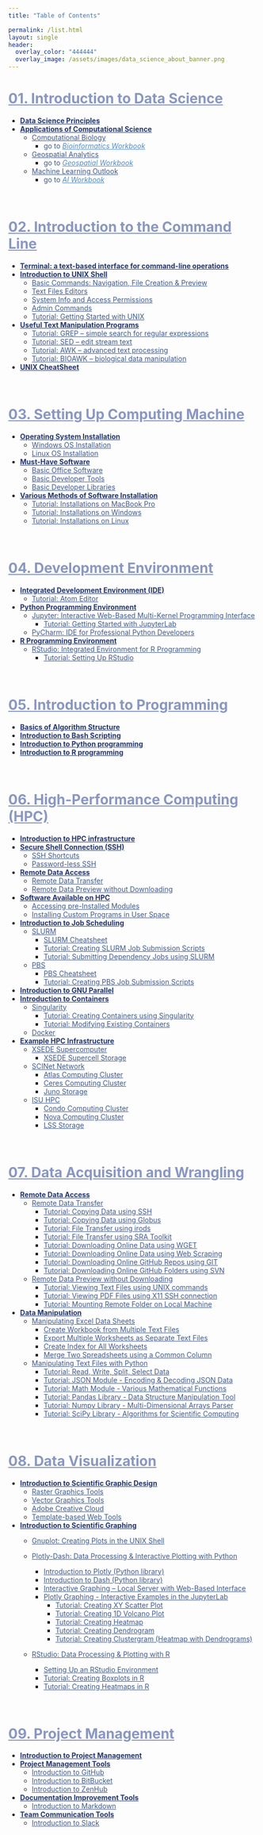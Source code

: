 ```yaml
---
title: "Table of Contents"

permalink: /list.html
layout: single
header:
  overlay_color: "444444"
  overlay_image: /assets/images/data_science_about_banner.png
---
```



# <a href="01-IntroToDataScience/00-IntroToDataScience-LandingPage" style="color: #8997c1;">01. Introduction to Data Science</a>
* **<a href="01-IntroToDataScience/01-data-science-principles" style="color: #24376b;">Data Science Principles</a>**
* **<a href="01-IntroToDataScience/02-computational-science-applications" style="color: #24376b;">Applications of Computational Science</a>**
  * <a href="01-IntroToDataScience/02A-computational-biology" style="color: #3f5a8a;">Computational Biology</a>
    * <span style="color: #3f5a8a;">go to</span> <a href="https://bioinformaticsworkbook.org" style="color: #518cc2;">_Bioinformatics Workbook_</a>
  * <a href="01-IntroToDataScience/02B-geospatial-analytics" style="color: #3f5a8a;">Geospatial Analytics</a>
    * <span style="color: #3f5a8a;">go to</span> <a href="https://geospatial.101workbook.org" style="color: #518cc2;">_Geospatial Workbook_</a>
  * <a href="01-IntroToDataScience/02C-machine-learning" style="color: #3f5a8a;">Machine Learning Outlook</a>
    * <span style="color: #3f5a8a;">go to</span> <a href="https://isugenomics.github.io/AI-workbook" style="color: #518cc2;">_AI Workbook_</a>
<br>

# <a href="02-IntroToCommandLine/00-IntroToCommandLine-LandingPage" style="color: #8997c1;">02. Introduction to the Command Line</a>
* **<a href="02-IntroToCommandLine/01-terminal-basics" style="color: #24376b;">Terminal: a text-based interface for command-line operations</a>**
* **<a href="02-IntroToCommandLine/02-intro-to-unix-shell" style="color: #24376b;">Introduction to UNIX Shell</a>**
  * <a href="02-IntroToCommandLine/02A-basic-commands" style="color: #3f5a8a;">Basic Commands: Navigation, File Creation & Preview</a>
  * <a href="02-IntroToCommandLine/02B-text-files-editors" style="color: #3f5a8a;">Text Files Editors</a>
  * <a href="02-IntroToCommandLine/02C-unix-system-info-permissions" style="color: #3f5a8a;">System Info and Access Permissions</a>
  * <a href="02-IntroToCommandLine/02D-admin-commands" style="color: #3f5a8a;">Admin Commands</a>
  * <a href="02-IntroToCommandLine/02E-tutorial-unix-getting-started" style="color: #3f5a8a;">Tutorial: Getting Started with UNIX</a>
* **<a href="02-IntroToCommandLine/03-text-manipulation-programs" style="color: #24376b;">Useful Text Manipulation Programs</a>**
  * <a href="02-IntroToCommandLine/03A-tutorial-unix-grep" style="color: #3f5a8a;">Tutorial: GREP – simple search for regular expressions</a>
  * <a href="02-IntroToCommandLine/03B-tutorial-unix-sed" style="color: #3f5a8a;">Tutorial: SED – edit stream text</a>
  * <a href="02-IntroToCommandLine/03C-tutorial-unix-awk" style="color: #3f5a8a;">Tutorial: AWK – advanced text processing</a>
  * <a href="02-IntroToCommandLine/03D-tutorial-unix-bioawk" style="color: #3f5a8a;">Tutorial: BIOAWK – biological data manipulation</a>
* **<a href="02-IntroToCommandLine/04-unix-cheat-sheet" style="color: #24376b;">UNIX CheatSheet</a>**
<br>

# <a href="03-SetUpComputingMachine/00-SetUpComputingMachine-LandingPage" style="color: #8997c1;">03. Setting Up Computing Machine</a>
* **<a href="03-SetUpComputingMachine/01-operating-system-installation" style="color: #24376b;">Operating System Installation</a>**
  * <a href="03-SetUpComputingMachine/01A-windows-installation" style="color: #3f5a8a;">Windows OS Installation</a>
  * <a href="03-SetUpComputingMachine/01B-linux-installation" style="color: #3f5a8a;">Linux OS Installation</a>
* **<a href="03-SetUpComputingMachine/02-must-have-software" style="color: #24376b;">Must-Have Software</a>**
  * <a href="03-SetUpComputingMachine/02A-basic-office-software" style="color: #3f5a8a;">Basic Office Software</a>
  * <a href="03-SetUpComputingMachine/02B-basic-developer-tools" style="color: #3f5a8a;">Basic Developer Tools</a>
  * <a href="03-SetUpComputingMachine/02C-basic-developer-libraries" style="color: #3f5a8a;">Basic Developer Libraries</a>
* **<a href="03-SetUpComputingMachine/03-various-methods-of-software-installation" style="color: #24376b;">Various Methods of Software Installation</a>**
  * <a href="03-SetUpComputingMachine/03A-tutorial-installations-on-mac" style="color: #3f5a8a;">Tutorial: Installations on MacBook Pro</a>
  * <a href="03-SetUpComputingMachine/03B-tutorial-installations-on-windows" style="color: #3f5a8a;">Tutorial: Installations on Windows</a>
  * <a href="03-SetUpComputingMachine/03C-tutorial-installations-on-linux" style="color: #3f5a8a;">Tutorial: Installations on Linux</a>
<br>

# <a href="04-DevelopmentEnvironment/00-DevelopmentEnvironment-LandingPage" style="color: #8997c1;">04. Development Environment</a>
* **<a href="04-DevelopmentEnvironment/01-integrated-development-environment" style="color: #24376b;">Integrated Development Environment (IDE)</a>**
  * <a href="04-DevelopmentEnvironment/01A-tutorial-atom-editor" style="color: #3f5a8a;">Tutorial: Atom Editor</a>
* **<a href="04-DevelopmentEnvironment/02-python-programming-environment" style="color: #24376b;">Python Programming Environment</a>**
  * <a href="04-DevelopmentEnvironment/02A-jupyter-basics" style="color: #3f5a8a;">Jupyter: Interactive Web-Based Multi-Kernel Programming Interface</a>
    * <a href="04-DevelopmentEnvironment/02B-tutorial-jupyter-lab" style="color: #3f5a8a;">Tutorial: Getting Started with JupyterLab </a>
  * <a href="04-DevelopmentEnvironment/02C-pycharm-ide" style="color: #3f5a8a;">PyCharm: IDE for Professional Python Developers</a>
* **<a href="04-DevelopmentEnvironment/03-r-programming-environment" style="color: #24376b;">R Programming Environment</a>**
  * <a href="04-DevelopmentEnvironment/03A-rstudio-basics" style="color: #3f5a8a;">RStudio: Integrated Environment for R Programming</a>
    * <a href="04-DevelopmentEnvironment/03B-tutorial-setting-up-rstudio" style="color: #3f5a8a;">Tutorial: Setting Up RStudio</a>
<br>

# <a href="05-IntroToProgramming/00-IntroToProgramming-LandingPage" style="color: #8997c1;">05. Introduction to Programming</a>
* **<a href="05-IntroToProgramming/01-basics-of-algorithm-structure" style="color: #24376b;">Basics of Algorithm Structure</a>**
* **<a href="05-IntroToProgramming/02-introduction-to-bash-scripting" style="color: #24376b;">Introduction to Bash Scripting</a>**
* **<a href="05-IntroToProgramming/03-introduction-to-python" style="color: #24376b;">Introduction to Python programming</a>**
* **<a href="05-IntroToProgramming/04-introduction-to-R" style="color: #24376b;">Introduction to R programming</a>**
<br>

# <a href="06-IntroToHPC/00-IntroToHPC-LandingPage" style="color: #8997c1;">06. High-Performance Computing (HPC)</a>
* **<a href="06-IntroToHPC/01-introduction-to-hpc-infrastructure" style="color: #24376b;">Introduction to HPC infrastructure</a>**
* **<a href="06-IntroToHPC/02-secure-shell-connection" style="color: #24376b;">Secure Shell Connection (SSH)</a>**
  * <a href="06-IntroToHPC/02A-ssh-shortcuts" style="color: #3f5a8a;">SSH Shortcuts</a>
  * <a href="06-IntroToHPC/02B-password-less-ssh" style="color: #3f5a8a;">Password-less SSH</a>
* **<a href="06-IntroToHPC/03-remote-data-access" style="color: #24376b;">Remote Data Access</a>**
  * <a href="06-IntroToHPC/03A-remote-data-transfer" style="color: #3f5a8a;">Remote Data Transfer</a>
  * <a href="06-IntroToHPC/03B-remote-data-preview" style="color: #3f5a8a;">Remote Data Preview without Downloading</a>
* **<a href="06-IntroToHPC/04-software-available-on-HPC" style="color: #24376b;">Software Available on HPC</a>**
  * <a href="06-IntroToHPC/04A-accessing-preinstalled-modules" style="color: #3f5a8a;">Accessing pre-Installed Modules</a>
  * <a href="06-IntroToHPC/04B-installing-custom-programs" style="color: #3f5a8a;">Installing Custom Programs in User Space</a>
* **<a href="06-IntroToHPC/05-introduction-to-job-scheduling" style="color: #24376b;">Introduction to Job Scheduling</a>**
  * <a href="06-IntroToHPC/05A-slurm-0-basics" style="color: #3f5a8a;">SLURM</a>
    * <a href="06-IntroToHPC/05A-slurm-1-cheatsheet" style="color: #3f5a8a;">SLURM Cheatsheet</a>
    * <a href="06-IntroToHPC/05A-slurm-2-tutorial-job-submission" style="color: #3f5a8a;">Tutorial: Creating SLURM Job Submission Scripts</a>
    * <a href="06-IntroToHPC/05A-slurm-3-tutorial-submitting-dependency-jobs" style="color: #3f5a8a;">Tutorial: Submitting Dependency Jobs using SLURM</a>
  * <a href="06-IntroToHPC/05B-pbs-0-basics" style="color: #3f5a8a;">PBS</a>
    * <a href="06-IntroToHPC/05B-pbs-1-cheatsheet" style="color: #3f5a8a;">PBS Cheatsheet</a>
    * <a href="06-IntroToHPC/05B-pbs-2-tutorial-job-submission" style="color: #3f5a8a;">Tutorial: Creating PBS Job Submission Scripts</a>
* **<a href="06-IntroToHPC/06-introduction-to-gnu-parallel" style="color: #24376b;">Introduction to GNU Parallel</a>**
* **<a href="06-IntroToHPC/07-introduction-to-containers" style="color: #24376b;">Introduction to Containers</a>**
  * <a href="06-IntroToHPC/07A-singularity-0-basics" style="color: #3f5a8a;">Singularity</a>
    * <a href="06-IntroToHPC/07A-singularity-1-tutorial-creating-containers" style="color: #3f5a8a;">Tutorial: Creating Containers using Singularity</a>
    * <a href="06-IntroToHPC/07A-singularity-2-tutorial-modyfying-containers" style="color: #3f5a8a;">Tutorial: Modifying Existing Containers</a>
  * <a href="06-IntroToHPC/07B-docker-0-basics" style="color: #3f5a8a;">Docker</a>
* **<a href="06-IntroToHPC/08-example-hpc-infrastructure" style="color: #24376b;">Example HPC Infrastructure</a>**
  * <a href="06-IntroToHPC/08A-xsede-0-supercomputer-intro" style="color: #3f5a8a;">XSEDE Supercomputer</a>
    * <a href="06-IntroToHPC/08A-xsede-1-supercell-storage" style="color: #3f5a8a;">XSEDE Supercell Storage</a>
  * <a href="06-IntroToHPC/08B-scinet-0-network-intro" style="color: #3f5a8a;">SCINet Network</a>
    * <a href="06-IntroToHPC/08B-scinet-1-atlas-cluster" style="color: #3f5a8a;">Atlas Computing Cluster</a>
    * <a href="06-IntroToHPC/08B-scinet-2-ceres-cluster" style="color: #3f5a8a;">Ceres Computing Cluster</a>
    * <a href="06-IntroToHPC/08B-scinet-3-juno-storage" style="color: #3f5a8a;">Juno Storage</a>
  * <a href="06-IntroToHPC/08C-isu-hpc-0-intro" style="color: #3f5a8a;">ISU HPC</a>
    * <a href="06-IntroToHPC/08C-isu-hpc-1-condo-cluster" style="color: #3f5a8a;">Condo Computing Cluster</a>
    * <a href="06-IntroToHPC/08C-isu-hpc-2-nova-cluster" style="color: #3f5a8a;">Nova Computing Cluster</a>
    * <a href="06-IntroToHPC/08C-isu-hpc-3-lss-storage" style="color: #3f5a8a;">LSS Storage</a>
<br>

# <a href="07-DataParsing/00-DataParsing-LandingPage" style="color: #8997c1;">07. Data Acquisition and Wrangling</a>
* **<a href="07-DataParsing/01-remote-data-access" style="color: #24376b;">Remote Data Access</a>**
  * <a href="07-DataParsing/01A-0-remote-data-transfer" style="color: #3f5a8a;">Remote Data Transfer</a>
    * <a href="07-DataParsing/01A-1-tutorial-copy-ssh" style="color: #3f5a8a;">Tutorial: Copying Data using SSH</a>
    * <a href="07-DataParsing/01A-2-tutorial-copy-globus" style="color: #3f5a8a;">Tutorial: Copying Data using Globus</a>
    * <a href="07-DataParsing/01A-3-tutorial-transfer-irods" style="color: #3f5a8a;">Tutorial: File Transfer using irods</a>
    * <a href="07-DataParsing/01A-4-tutorial-transfer-sra" style="color: #3f5a8a;">Tutorial: File Transfer using SRA Toolkit</a>
    * <a href="07-DataParsing/01A-5-tutorial-download-wget" style="color: #3f5a8a;">Tutorial: Downloading Online Data using WGET</a>
    * <a href="07-DataParsing/01A-6-tutorial-download-web-scraping" style="color: #3f5a8a;">Tutorial: Downloading Online Data using Web Scraping</a>
    * <a href="07-DataParsing/01A-7-tutorial-download-github-repos-git" style="color: #3f5a8a;">Tutorial: Downloading Online GitHub Repos using GIT</a>
    * <a href="07-DataParsing/01A-8-tutorial-download-github-folders-svn" style="color: #3f5a8a;">Tutorial: Downloading Online GitHub Folders using SVN</a>
  * <a href="07-DataParsing/01B-0-remote-data-preview" style="color: #3f5a8a;">Remote Data Preview without Downloading</a>
    * <a href="07-DataParsing/01B-1-tutorial-view-text-files-unix" style="color: #3f5a8a;">Tutorial: Viewing Text Files using UNIX commands</a>
    * <a href="07-DataParsing/01B-2-tutorial-view-pdf-files-x11" style="color: #3f5a8a;">Tutorial: Viewing PDF Files using X11 SSH connection</a>
    * <a href="07-DataParsing/01B-3-tutorial-mount-remote-folder" style="color: #3f5a8a;">Tutorial: Mounting Remote Folder on Local Machine</a>
* **<a href="07-DataParsing/02-data-manipulation" style="color: #24376b;">Data Manipulation</a>**
  * <a href="07-DataParsing/02A-0-manipulate-excel-sheets" style="color: #3f5a8a;">Manipulating Excel Data Sheets</a>
    * <a href="07-DataParsing/02A-1-tutorial-create-workbook-from-multiple-files" style="color: #3f5a8a;">Create Workbook from Multiple Text Files</a>
    * <a href="07-DataParsing/02A-2-tutorial-export-multiple-worksheets" style="color: #3f5a8a;">Export Multiple Worksheets as Separate Text Files</a>
    * <a href="07-DataParsing/02A-3-tutorial-create-index-for-all-worksheets" style="color: #3f5a8a;">Create Index for All Worksheets</a>
    * <a href="07-DataParsing/02A-4-tutorial-merge-spreadsheets-by-column" style="color: #3f5a8a;">Merge Two Spreadsheets using a Common Column</a>
  * <a href="07-DataParsing/02B-0-manipulate-data-with-python" style="color: #3f5a8a;">Manipulating Text Files with Python</a>
    * <a href="07-DataParsing/02B-1-tutorial-read-write-split-select-data" style="color: #3f5a8a;">Tutorial: Read, Write, Split, Select Data</a>
    * <a href="07-DataParsing/02B-2-tutorial-python-manage-data-json-string" style="color: #3f5a8a;">Tutorial: JSON Module - Encoding & Decoding JSON Data</a>
    * <a href="07-DataParsing/02B-3-tutorial-python-round-abs-data-math-module" style="color: #3f5a8a;">Tutorial: Math Module - Various Mathematical Functions</a>
    * <a href="07-DataParsing/02B-4-tutorial-python-data-manipulation-pandas" style="color: #3f5a8a;">Tutorial: Pandas Library - Data Structure Manipulation Tool</a>
    * <a href="07-DataParsing/02B-5-tutorial-python-array-manipulation-numpy" style="color: #3f5a8a;">Tutorial: Numpy Library - Multi-Dimensional Arrays Parser</a>
    * <a href="07-DataParsing/02B-6-tutorial-python-apply-statistics-scipy" style="color: #3f5a8a;">Tutorial: SciPy Library - Algorithms for Scientific Computing</a>
<br>

# <a href="08-DataVisualization/00-DataVisualization-LandingPage" style="color: #8997c1;">08. Data Visualization</a>
* **<a href="08-DataVisualization/01-scientific-graphic-design-intro" style="color: #24376b;">Introduction to Scientific Graphic Design</a>**
  * <a href="08-DataVisualization/01A-raster-graphics-tools" style="color: #3f5a8a;">Raster Graphics Tools</a>
  * <a href="08-DataVisualization/01B-vector-graphics-tools" style="color: #3f5a8a;">Vector Graphics Tools</a>
  * <a href="08-DataVisualization/01C-adobe-creative-cloud" style="color: #3f5a8a;">Adobe Creative Cloud</a>
  * <a href="08-DataVisualization/01D-template-based-web-tools" style="color: #3f5a8a;">Template-based Web Tools</a>
* **<a href="08-DataVisualization/02-introduction-to-scientific-graphing" style="color: #24376b;">Introduction to Scientific Graphing</a>**
  * <a href="08-DataVisualization/02A-0-gnuplot-basics" style="color: #3f5a8a;">Gnuplot: Creating Plots in the UNIX Shell</a>
  * <a href="08-DataVisualization/02B-0-interactive-graphing-with-python" style="color: #3f5a8a;">Plotly-Dash: Data Processing & Interactive Plotting with Python</a>
    * <a href="08-DataVisualization/02B-1-intro-to-plotly-graphs" style="color: #3f5a8a;">Introduction to Plotly (Python library)</a>
    * <a href="08-DataVisualization/02B-2-intro-to-dash-widgets" style="color: #3f5a8a;">Introduction to Dash (Python library)</a>
    * <a href="08-DataVisualization/02B-3-plotly-examples-as-local-server" style="color: #3f5a8a;">Interactive Graphing – Local Server with Web-Based Interface</a>
    * <a href="08-DataVisualization/02B-3-plotly-examples-in-jupyterlab" style="color: #3f5a8a;">Plotly Graphing - Interactive Examples in the JupyterLab</a>
      * <a href="08-DataVisualization/02B-4-plotly-tutorial-scatter-plot" style="color: #3f5a8a;">Tutorial: Creating XY Scatter Plot</a>
      * <a href="08-DataVisualization/02B-5-plotly-tutorial-volcano-plot" style="color: #3f5a8a;">Tutorial: Creating 1D Volcano Plot</a>
      * <a href="08-DataVisualization/02B-6-plotly-tutorial-heatmap-plot" style="color: #3f5a8a;">Tutorial: Creating Heatmap</a>
      * <a href="08-DataVisualization/02B-7-plotly-tutorial-dendrogram-plot" style="color: #3f5a8a;">Tutorial: Creating Dendrogram</a>
      * <a href="08-DataVisualization/02B-8-plotly-tutorial-clustergram-plot" style="color: #3f5a8a;">Tutorial: Creating Clustergram (Heatmap with Dendrograms)</a>

  * <a href="08-DataVisualization/02C-0-graphing-with-rstudio" style="color: #3f5a8a;">RStudio: Data Processing & Plotting with R</a>
    * <a href="08-DataVisualization/02C-1-setting-up-rstudio" style="color: #3f5a8a;">Setting Up an RStudio Environment</a>
    * <a href="08-DataVisualization/02C-2-rstudio-tutorial-box-plot" style="color: #3f5a8a;">Tutorial: Creating Boxplots in R</a>
    * <a href="08-DataVisualization/02C-3-rstudio-tutorial-heatmap-plot" style="color: #3f5a8a;">Tutorial: Creating Heatmaps in R</a>
<br>

# <a href="09-ProjectManagement/00-ProjectManagement-LandingPage" style="color: #8997c1;">09. Project Management</a>
* **<a href="09-ProjectManagement/01-intro-to-project-management" style="color: #24376b;">Introduction to Project Management</a>**
* **<a href="09-ProjectManagement/02-project-mamangement-tools" style="color: #24376b;">Project Management Tools</a>**
  * <a href="09-ProjectManagement/02A-intro-to-github" style="color: #3f5a8a;">Introduction to GitHub</a>
  * <a href="09-ProjectManagement/02B-intro-to-bitbucket" style="color: #3f5a8a;">Introduction to BitBucket</a>
  * <a href="09-ProjectManagement/02C-intro-to-zenhub" style="color: #3f5a8a;">Introduction to ZenHub</a>
* **<a href="09-ProjectManagement/03-documentation-improvement-tools" style="color: #24376b;">Documentation Improvement Tools</a>**
  * <a href="09-ProjectManagement/03A-intro-to-markdown" style="color: #3f5a8a;">Introduction to Markdown</a>
* **<a href="09-ProjectManagement/04-team-communication-tools" style="color: #24376b;">Team Communication Tools</a>**
  * <a href="09-ProjectManagement/04A-intro-to-slack" style="color: #3f5a8a;">Introduction to Slack</a>
